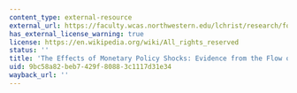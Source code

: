 ```yaml
---
content_type: external-resource
external_url: https://faculty.wcas.northwestern.edu/lchrist/research/fofa/flowoffunds.pdf
has_external_license_warning: true
license: https://en.wikipedia.org/wiki/All_rights_reserved
status: ''
title: 'The Effects of Monetary Policy Shocks: Evidence from the Flow of Funds'
uid: 9bc58a82-beb7-429f-8088-3c1117d31e34
wayback_url: ''
---
```


